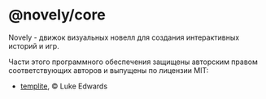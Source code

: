 # @novely/core

Novely - движок визуальных новелл для создания интерактивных историй и игр.

Части этого программного обеспечения защищены авторским правом соответствующих авторов и выпущены
по лицензии MIT:

- [templite](https://github.com/lukeed/templite), © Luke Edwards
